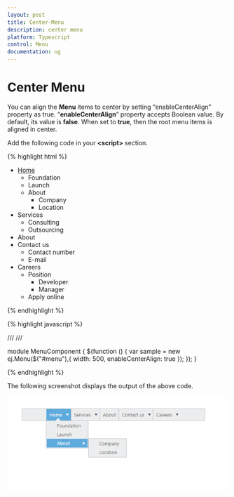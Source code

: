```yaml
---
layout: post
title: Center-Menu
description: center menu
platform: Typescript
control: Menu
documentation: ug
---
```


# Center Menu

You can align the **Menu** items to center by setting “enableCenterAlign” property as true. “**enableCenterAlign**” property accepts Boolean value. By default, its value is **false**. When set to **true**, then the root menu items is aligned in center.

Add the following code in your **&lt;script&gt;** section.

{% highlight html %}

    
<div>
    <ul id="menu">
        <li id="home">
            <a href="#">Home</a>
            <ul>
                <li><a>Foundation</a></li>
                <li><a>Launch</a></li>
                <li>
                    <a>About</a>
                    <ul>
                        <li><a>Company</a></li>
                        <li><a>Location</a></li>
                    </ul>
                </li>
            </ul>
        </li>
        <li id="Services">
            <a>Services</a>
            <ul>
                <li><a>Consulting</a></li>
                <li><a>Outsourcing</a></li>
            </ul>
        </li>
        <li id="About"><a>About</a></li>
        <li id="Contact">
            <a>Contact us</a>
            <ul>
                <li><a>Contact number</a></li>
                <li><a>E-mail</a></li>
            </ul>
        </li>
        <li id="Careers">
            <a>Careers</a>
            <ul>
                <li>
                    <a>Position</a>
                    <ul>
                        <li><a>Developer</a></li>
                        <li><a>Manager</a></li>
                    </ul>
                </li>
                <li><a>Apply online</a></li>
            </ul>
        </li>
    </ul>
</div>

{% endhighlight %}

{% highlight javascript %}

   
/// <reference path="tsfiles/jquery.d.ts" />
/// <reference path="tsfiles/ej.web.all.d.ts" />


module MenuComponent {
    $(function () {
        var sample = new ej.Menu($("#menu"),{
                width: 500,
                enableCenterAlign: true
            });
        });
  }

{% endhighlight %}


The following screenshot displays the output of the above code.

![](Center-Menu_images/Center-Menu_img1.png) 